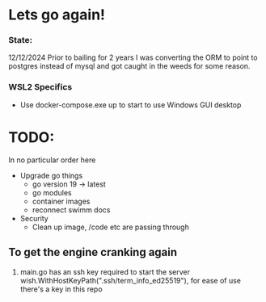 # Lets go again!

### 

### State: 

12/12/2024
Prior to bailing for 2 years I was converting the ORM to point to postgres instead of mysql and got caught in the weeds for some reason.

### WSL2 Specifics

* Use docker-compose.exe up to start to use Windows GUI desktop

# TODO: 

In no particular order here

* Upgrade go things
    * go version 19 -> latest
    * go modules
    * container images
    * reconnect swimm docs
* Security
    * Clean up image, /code etc are passing through


## To get the engine cranking again

1. main.go has an ssh key required to start the server 		wish.WithHostKeyPath(".ssh/term_info_ed25519"), for ease of use there's a key in this repo

